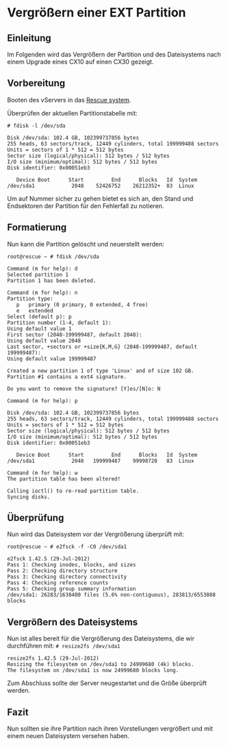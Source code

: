 # Vergrößern einer EXT Partition
## Einleitung
Im Folgenden wird das Vergrößern der Partition und des Dateisystems nach einem Upgrade eines CX10 auf einen CX30 gezeigt.

## Vorbereitung

Booten des vServers in das [Rescue system](https://wiki.hetzner.de/index.php/Hetzner_Rescue-System).


Überprüfen der aktuellen Partitionstabelle mit:

`# fdisk -l /dev/sda`

```
Disk /dev/sda: 102.4 GB, 102399737856 bytes
255 heads, 63 sectors/track, 12449 cylinders, total 199999488 sectors
Units = sectors of 1 * 512 = 512 bytes
Sector size (logical/physical): 512 bytes / 512 bytes
I/O size (minimum/optimal): 512 bytes / 512 bytes
Disk identifier: 0x00051eb3

   Device Boot      Start         End      Blocks   Id  System
/dev/sda1            2048    52426752    26212352+  83  Linux
```
Um auf Nummer sicher zu gehen bietet es sich an, den Stand und Endsektoren der Partition für den Fehlerfall zu notieren.

## Formatierung
Nun kann die Partition gelöscht und neuerstellt werden:

`root@rescue ~ # fdisk /dev/sda`

```
Command (m for help): d
Selected partition 1
Partition 1 has been deleted.

Command (m for help): n
Partition type:
   p   primary (0 primary, 0 extended, 4 free)
   e   extended
Select (default p): p 
Partition number (1-4, default 1):
Using default value 1
First sector (2048-199999487, default 2048):
Using default value 2048
Last sector, +sectors or +size{K,M,G} (2048-199999487, default 199999487):
Using default value 199999487

Created a new partition 1 of type 'Linux' and of size 102 GB.
Partition #1 contains a ext4 signature.

Do you want to remove the signature? [Y]es/[N]o: N

Command (m for help): p

Disk /dev/sda: 102.4 GB, 102399737856 bytes
255 heads, 63 sectors/track, 12449 cylinders, total 199999488 sectors
Units = sectors of 1 * 512 = 512 bytes
Sector size (logical/physical): 512 bytes / 512 bytes
I/O size (minimum/optimal): 512 bytes / 512 bytes
Disk identifier: 0x00051eb3

   Device Boot      Start         End      Blocks   Id  System
/dev/sda1            2048   199999487    99998720   83  Linux

Command (m for help): w
The partition table has been altered!

Calling ioctl() to re-read partition table.
Syncing disks.
```

## Überprüfung
Nun wird das Dateisystem vor der Vergrößerung überprüft mit:

`root@rescue ~ # e2fsck -f -C0 /dev/sda1`

```
e2fsck 1.42.5 (29-Jul-2012)
Pass 1: Checking inodes, blocks, and sizes
Pass 2: Checking directory structure
Pass 3: Checking directory connectivity
Pass 4: Checking reference counts
Pass 5: Checking group summary information
/dev/sda1: 26283/1638400 files (5.6% non-contiguous), 283813/6553088 blocks
```

## Vergrößern des Dateisystems
Nun ist alles bereit für die Vergrößerung des Dateisystems, die wir durchführen mit:
`# resize2fs /dev/sda1`

```
resize2fs 1.42.5 (29-Jul-2012)
Resizing the filesystem on /dev/sda1 to 24999680 (4k) blocks.
The filesystem on /dev/sda1 is now 24999680 blocks long.
```
Zum Abschluss sollte der Server neugestartet und die Größe überprüft werden.
## Fazit
Nun sollten sie ihre Partition nach ihren Vorstellungen vergrößert und mit einem neuen Dateisystem versehen haben.